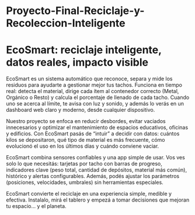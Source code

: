 # Proyecto-Final-Reciclaje-y-Recoleccion-Inteligente
# EcoSmart: reciclaje inteligente, datos reales, impacto visible

EcoSmart es un sistema automático que reconoce, separa y mide los residuos para ayudarte a gestionar mejor tus tachos. Funciona en tiempo real: detecta el material, dirige cada ítem al contenedor correcto (Metal, Orgánico o Resto) y calcula el porcentaje de llenado de cada tacho. Cuando uno se acerca al límite, te avisa con luz y sonido, y además lo verás en un dashboard web claro y moderno, desde cualquier dispositivo.

Nuestro proyecto se enfoca en reducir desbordes, evitar vaciados innecesarios y optimizar el mantenimiento de espacios educativos, oficinas y edificios. Con EcoSmart pasás de “intuir” a decidir con datos: cuántos kilos se depositaron, qué tipo de material es más frecuente, cómo evolucionó el uso en los últimos días y cuándo conviene vaciar.

EcoSmart combina sensores confiables y una app simple de usar. Vos ves solo lo que necesitás: tarjetas por tacho con barras de progreso, indicadores clave (peso total, cantidad de depósitos, material más común), histórico y alertas configurables. Además, podés ajustar los parámetros (posiciones, velocidades, umbrales) sin herramientas especiales.

EcoSmart convierte el reciclaje en una experiencia simple, medible y efectiva. Instalalo, mirá el tablero y empezá a tomar decisiones que mejoran tu espacio… y el planeta.
